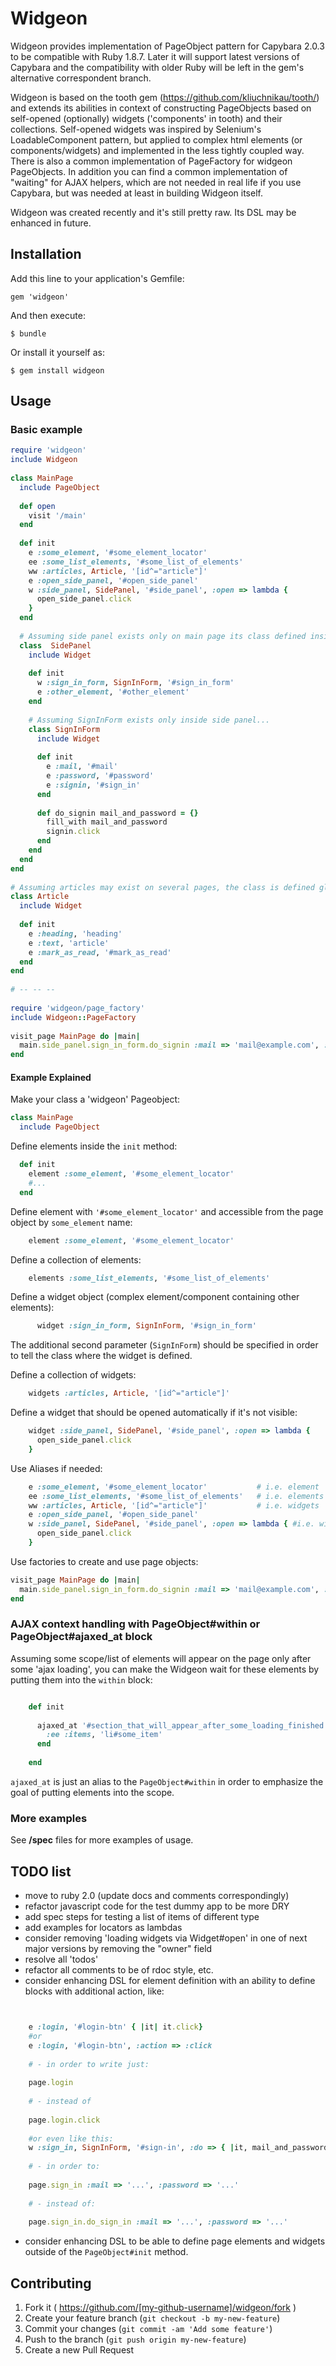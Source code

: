 # Widgeon

Widgeon provides implementation of PageObject pattern for Capybara 2.0.3 to be compatible with Ruby 1.8.7.
Later it will support latest versions of Capybara and the compatibility with older Ruby will be left in the gem's alternative correspondent branch.

Widgeon is based on the tooth gem (https://github.com/kliuchnikau/tooth/) and extends its abilities in context of constructing PageObjects based on self-opened (optionally) widgets ('components' in tooth) and their collections. Self-opened widgets was inspired by Selenium's LoadableComponent pattern, but applied to complex html elements (or components/widgets) and implemented in the less tightly coupled way.  There is also a common implementation of PageFactory for widgeon PageObjects. In addition you can find a common implementation of "waiting" for AJAX helpers, which are not needed in real life if you use Capybara, but was needed at least in building Widgeon itself.

Widgeon was created recently and it's still pretty raw. Its DSL may be enhanced in future.

## Installation

Add this line to your application's Gemfile:

    gem 'widgeon'

And then execute:

    $ bundle

Or install it yourself as:

    $ gem install widgeon

## Usage

### Basic example

```ruby
require 'widgeon'
include Widgeon
    
class MainPage
  include PageObject                           
      
  def open
    visit '/main'
  end
      
  def init                                     
    e :some_element, '#some_element_locator'   
    ee :some_list_elements, '#some_list_of_elements'
    ww :articles, Article, '[id^="article"]'   
    e :open_side_panel, '#open_side_panel'
    w :side_panel, SidePanel, '#side_panel', :open => lambda {   
      open_side_panel.click                    
    }
  end
  
  # Assuming side panel exists only on main page its class defined inside the MainPage class
  class  SidePanel                             
    include Widget 
        
    def init
      w :sign_in_form, SignInForm, '#sign_in_form'
      e :other_element, '#other_element'
    end
        
    # Assuming SignInForm exists only inside side panel...
    class SignInForm                           
      include Widget
              
      def init
        e :mail, '#mail'
        e :password, '#password'
        e :signin, '#sign_in'
      end
              
      def do_signin mail_and_password = {}
        fill_with mail_and_password
        signin.click
      end
    end
  end
end
    
# Assuming articles may exist on several pages, the class is defined globally
class Article                                
  include Widget                            
      
  def init
    e :heading, 'heading'
    e :text, 'article'
    e :mark_as_read, '#mark_as_read'
  end
end
    
# -- -- -- 
    
require 'widgeon/page_factory'
include Widgeon::PageFactory
    
visit_page MainPage do |main|
  main.side_panel.sign_in_form.do_signin :mail => 'mail@example.com', :password => 'supersecret'
end
```

#### Example Explained

Make your class a 'widgeon' Pageobject:

```ruby
class MainPage
  include PageObject  
```

Define elements inside the `init` method:

```ruby
  def init                                     
    element :some_element, '#some_element_locator'   
    #...
  end
```

Define element with `'#some_element_locator'` and accessible from the page object by `some_element` name:

```ruby
    element :some_element, '#some_element_locator' 
```

Define a collection of elements:

```ruby
    elements :some_list_elements, '#some_list_of_elements'
```

Define a widget object (complex element/component containing other elements):
```ruby
      widget :sign_in_form, SignInForm, '#sign_in_form'
```
The additional second parameter (`SignInForm`) should be specified in order to tell the class where the widget is defined.

Define a collection of widgets:
```ruby
    widgets :articles, Article, '[id^="article"]' 
```

Define a widget that should be opened automatically if it's not visible:
```ruby
    widget :side_panel, SidePanel, '#side_panel', :open => lambda {   
      open_side_panel.click                    
    }
```

Use Aliases if needed:
```ruby
    e :some_element, '#some_element_locator'           # i.e. element
    ee :some_list_elements, '#some_list_of_elements'   # i.e. elements
    ww :articles, Article, '[id^="article"]'           # i.e. widgets
    e :open_side_panel, '#open_side_panel'
    w :side_panel, SidePanel, '#side_panel', :open => lambda { #i.e. widget
      open_side_panel.click                    
    }
```

Use factories to create and use page objects:
```ruby
visit_page MainPage do |main|
  main.side_panel.sign_in_form.do_signin :mail => 'mail@example.com', :password => 'supersecret'
end
```

### AJAX context handling with PageObject#within or PageObject#ajaxed_at block

Assuming some scope/list of elements will appear on the page only after some 'ajax loading', you can make the Widgeon wait for these elements by putting them into the `within` block:

```ruby

    def init
    
      ajaxed_at '#section_that_will_appear_after_some_loading_finished' do
        :ee :items, 'li#some_item'
      end
    
    end
```

`ajaxed_at` is just an alias to the `PageObject#within` in order to emphasize the goal of putting elements into the scope.

### More examples

See **/spec** files for more examples of usage.

## TODO list

* move to ruby 2.0 (update docs and comments correspondingly)
* refactor javascript code for the test dummy app to be more DRY
* add spec steps for testing a list of items of different type
* add examples for locators as lambdas
* consider removing 'loading widgets via Widget#open' in one of next major versions by removing the "owner" field 
* resolve all 'todos'
* refactor all comments to be of rdoc style, etc.
* consider enhancing DSL for element definition with an ability to define blocks with additional action, like:

```ruby


    e :login, '#login-btn' { |it| it.click}
    #or
    e :login, '#login-btn', :action => :click
    
    # - in order to write just:
  
    page.login
    
    # - instead of 
    
    page.login.click
    
    #or even like this:
    w :sign_in, SignInForm, '#sign-in', :do => { |it, mail_and_password| it.fill_with mail_and_password; it.submit }
    
    # - in order to:
    
    page.sign_in :mail => '...', :password => '...'
    
    # - instead of:
    
    page.sign_in.do_sign_in :mail => '...', :password => '...'
```    

* consider enhancing DSL to be able to define page elements and widgets outside of the `PageObject#init` method.


## Contributing

1. Fork it ( https://github.com/[my-github-username]/widgeon/fork )
2. Create your feature branch (`git checkout -b my-new-feature`)
3. Commit your changes (`git commit -am 'Add some feature'`)
4. Push to the branch (`git push origin my-new-feature`)
5. Create a new Pull Request
